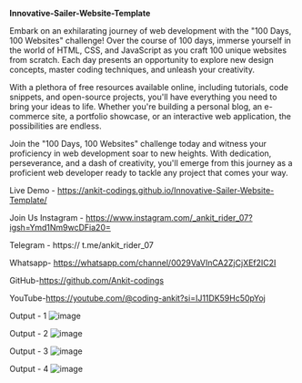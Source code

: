 **Innovative-Sailer-Website-Template**

Embark on an exhilarating journey of web development with the "100 Days, 100 Websites" challenge! Over the course of 100 days, immerse yourself in the world of HTML, CSS, and JavaScript as you craft 100 unique websites from scratch. Each day presents an opportunity to explore new design concepts, master coding techniques, and unleash your creativity.

With a plethora of free resources available online, including tutorials, code snippets, and open-source projects, you'll have everything you need to bring your ideas to life. Whether you're building a personal blog, an e-commerce site, a portfolio showcase, or an interactive web application, the possibilities are endless.

Join the "100 Days, 100 Websites" challenge today and witness your proficiency in web development soar to new heights. With dedication, perseverance, and a dash of creativity, you'll emerge from this journey as a proficient web developer ready to tackle any project that comes your way.

Live Demo -  https://ankit-codings.github.io/Innovative-Sailer-Website-Template/

Join Us Instagram - https://www.instagram.com/_ankit_rider_07?igsh=Ymd1Nm9wcDFia20=

Telegram - https:// t.me/ankit_rider_07

Whatsapp- https://whatsapp.com/channel/0029VaVInCA2ZjCjXEf2IC2I

GitHub-https://github.com/Ankit-codings

YouTube-https://youtube.com/@coding-ankit?si=IJ11DK59Hc50pYoj

Output - 1
 ![image](https://github.com/Ankit-codings/Innovative-Sailer-Website-Template/assets/164986214/3a61e0fb-0a53-4712-ad2e-21486fc1181a)


Output - 2
 ![image](https://github.com/Ankit-codings/Innovative-Sailer-Website-Template/assets/164986214/3f53d939-9de2-4f56-854c-1f7987362e63)


Output - 3
 ![image](https://github.com/Ankit-codings/Innovative-Sailer-Website-Template/assets/164986214/8a120716-8283-45ec-b5f0-919eaee64465)


Output - 4
 ![image](https://github.com/Ankit-codings/Innovative-Sailer-Website-Template/assets/164986214/d0b770cf-2b62-43fa-b661-0b110f55fcea)
